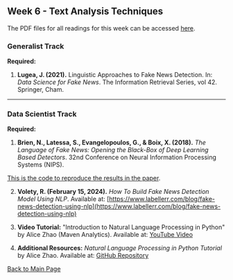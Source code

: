 ## Week 6 - Text Analysis Techniques

The PDF files for all readings for this week can be accessed [here](https://canvas.stanford.edu/courses/198736/files/folder/Week%206). 

### Generalist Track 

**Required:**
1. **Lugea, J. (2021).** Linguistic Approaches to Fake News Detection. In: *Data Science for Fake News*. The Information Retrieval Series, vol 42. Springer, Cham.

---

### Data Scientist Track 

**Required:**
1. **Brien, N., Latessa, S., Evangelopoulos, G., & Boix, X. (2018).** *The Language of Fake News: Opening the Black-Box of Deep Learning Based Detectors*. 32nd Conference on Neural Information Processing Systems (NIPS).

  [This is the code to reproduce the results in the paper](https://github.com/sophialatessa/FakeNewsDeepLearning?tab=readme-ov-file).


2. **Volety, R. (February 15, 2024).** *How To Build Fake News Detection Model Using NLP*. Available at: [https://www.labellerr.com/blog/fake-news-detection-using-nlp](https://www.labellerr.com/blog/fake-news-detection-using-nlp)

3. **Video Tutorial:**
"Introduction to Natural Language Processing in Python" by Alice Zhao (Maven Analytics). Available at: [YouTube Video](https://www.youtube.com/watch?v=xvqsFTUsOmc)

4. **Additional Resources:**
*Natural Language Processing in Python Tutorial* by Alice Zhao. Available at: [GitHub Repository](https://github.com/adashofdata/nlp-in-python-tutorial)


[Back to Main Page](README.md)

